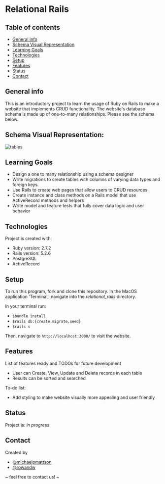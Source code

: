 # Relational Rails

## Table of contents
* [General info](#general-info)
* [Schema Visual Representation](#schema-visual-representation)
* [Learning Goals](#learning-goals)
* [Technologies](#technologies)
* [Setup](#setup)
* [Features](#features)
* [Status](#status)
* [Contact](#contact)

## General info

This is an introductory project to learn the usage of Ruby on Rails to make a website that implements CRUD functionality. The website's database schema is made up of one-to-many relationships. Please see the schema below.

## Schema Visual Representation:
![tables](https://user-images.githubusercontent.com/826189/130882963-df22e372-5e47-43d2-83e3-e0141d92482b.png)

## Learning Goals
* Design a one to many relationship using a schema designer
* Write migrations to create tables with columns of varying data types and foreign keys.
* Use Rails to create web pages that allow users to CRUD resources
* Create instance and class methods on a Rails model that use ActiveRecord methods and helpers
* Write model and feature tests that fully cover data logic and user behavior

## Technologies
Project is created with:
* Ruby version: 2.7.2
* Rails version: 5.2.6
* PostgreSQL
* ActiveRecord

## Setup
To run this program, fork and clone this repository. In the MacOS
application 'Terminal,' navigate into the _relational_rails_ directory.

In your terminal run:
* `$bundle install`
* `$rails db:{create,migrate,seed}`
* `$rails s`

Then, navigate to `http://localhost:3000/` to visit the website.


## Features
List of features ready and TODOs for future development
* User can Create, View, Update and Delete records in each table
* Results can be sorted and searched

To-do list:
* Add styling to make website visually more appealing and user friendly

## Status
Project is: _in progress_

## Contact
Created by
* [@michaelpmattson](https://github.com/michaelpmattson)
* [@rowandw](https://github.com/RowanDW)

~ feel free to contact us! ~
